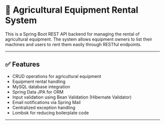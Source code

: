 # 🚜 Agricultural Equipment Rental System

This is a Spring Boot REST API backend for managing the rental of agricultural equipment. The system allows equipment owners to list their machines and users to rent them easily through RESTful endpoints.

---

## ✅ Features

- CRUD operations for agricultural equipment
- Equipment rental handling
- MySQL database integration
- Spring Data JPA for ORM
- Input validation using Bean Validation (Hibernate Validator)
- Email notifications via Spring Mail
- Centralized exception handling
- Lombok for reducing boilerplate code

---




